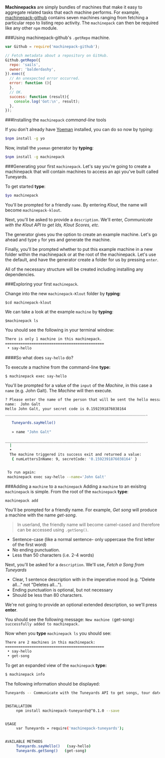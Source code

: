 **Machinepacks** are simply bundles of machines that make it easy to aggregate related tasks that each machine performs.  For example, [machinepack-github](http://node-machine.org/machinepack-github) contains seven machines ranging from fetching a particular repo to listing repo activity.  The `machinepack` can then be required like any other `npm` module.
    
###Using machinepack-github's `.getRepo` machine.
```javascript
var Github = require('machinepack-github');

// Fetch metadata about a repository on GitHub.
Github.getRepo({
  repo: 'sails',
  owner: 'balderdashy',
}).exec({
  // An unexpected error occurred.
  error: function (){
  },
  // OK.
  success: function (result){
    console.log('Got:\n', result);
  },
});
```

###Installing the `machinepack` _command-line_ tools

If you don't already have [Yoeman](http://yeoman.io/) installed, you can do so now by typing:

```sh
$npm install -g yo
```

Now, install the `yoeman` generator by **typing**:

```sh
$npm install -g machinepack
```

###Generating your first `machinepack`.
Let's say you're going to create a machinepack that will contain machines to access an api you've built called Tuneyards. 

To get started **type**:

```sh
$yo machinepack
```

You'll be prompted for a friendly `name`.   By entering _Klout_, the name will become `machinepack-klout`.

Next, you'll be asked to provide a `description`.  We'll enter, _Communicate with the Klout API to get Ids, Klout Scores, etc._

The generator gives you the option to create an example machine.  Let's go ahead and type `y` for yes and generate the machine.

Finally, you'll be prompted whether to put this example machine in a new folder within the machinepack or at the root of the machinepack.  Let's use the default, and have the generator create a folder for us by pressing `enter`.

All of the necessary structure will be created including installing any dependencies.

###Exploring your first `machinepack`.

Change into the new `machinepack-Klout` folder by **typing**:

`$cd machinepack-klout`

We can take a look at the example `machine` by **typing**:

`$machinepack ls`

You should see the following in your terminal window:

```sh
There is only 1 machine in this machinepack.
=============================================
 • say-hello
 ```

####So what does `say-hello` do?

To execute a machine from the command-line **type:**

```sh
$ machinepack exec say-hello
```

You'll be prompted for a value of the `input` of the _Machine_, in this case a `name` (e.g. John Galt).  The _Machine_ will then  execute.

```sh
? Please enter the name of the person that will be sent the hello message.
name:  John Galt
Hello John Galt, your secret code is 0.1592391876038164
________________________________________________________________˛
                                                                 
   Tuneyards.sayHello()
  
   » name "John Galt"

________________________________________________________________¸ 
  | 
  • 
  The machine triggered its success exit and returned a value:
   { numLettersInName: 9, secretCode: '0.1592391876038164' }


 To run again:
 machinepack exec say-hello --name='John Galt'
```


###Adding a `machine` to a `machinepack`
Adding a `machine` to an exisitng `machinepack` is simple.  From the root of the `machinepack` **type**:

`machinepack add`

You'll be prompted for a friendly name.  For example, _Get song_ will produce a machine with the name _get-song_.

> In userland, the friendly name will become camel-cased and therefore can be accessed using `.getSong()`.

- Sentence-case (like a normal sentence- only uppercase the first letter of the first word)
- No ending punctuation.
- Less than 50 characters (i.e. 2-4 words)

Next, you'll be asked for a `description`.  We'll use, _Fetch a Song from Tuneyards_

 - Clear, 1 sentence description with in the imperative mood (e.g. "Delete all..." not "Deletes all..."). 
 - Ending punctuation is optional, but not necessary
 - Should be less than 80 characters.

We're not going to provide an optional extended description, so we'll press **enter**.

You should see the following message:
`New machine (`get-song`) successfully added to machinepack.`

Now when you **type** `machinepack ls` you should see:

```sh
There are 2 machines in this machinepack:
=============================================
 • say-hello
 • get-song
```

To get an expanded view of the `machinepack` **type:**

```sh
$ machinepack info
```

The following information should be displayed:

```sh
Tuneyards -- Communicate with the Tuneyards API to get songs, tour dates, etc.


INSTALLATION
     npm install machinepack-tuneyards@^0.1.0 --save


USAGE
     var Tuneyards = require('machinepack-tuneyards');


AVAILABLE METHODS
     Tuneyards.sayHello()   (say-hello)
     Tuneyards.getSong()   (get-song)
```